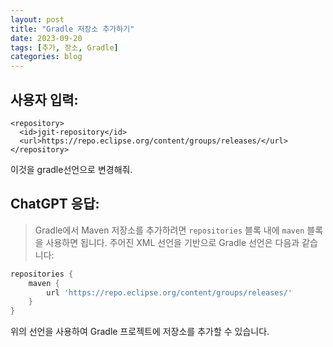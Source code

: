 ```yaml
---
layout: post
title: "Gradle 저장소 추가하기"
date: 2023-09-20
tags: [추가, 장소, Gradle]
categories: blog
---
```


## 사용자 입력:
>   <repositories>
    <repository>
      <id>jgit-repository</id>
      <url>https://repo.eclipse.org/content/groups/releases/</url>
    </repository>
  </repositories>이것을 gradle선언으로 변경해줘.

## ChatGPT 응답:
> Gradle에서 Maven 저장소를 추가하려면 `repositories` 블록 내에 `maven` 블록을 사용하면 됩니다. 주어진 XML 선언을 기반으로 Gradle 선언은 다음과 같습니다:

```groovy
repositories {
    maven {
        url 'https://repo.eclipse.org/content/groups/releases/'
    }
}
```

위의 선언을 사용하여 Gradle 프로젝트에 저장소를 추가할 수 있습니다.

